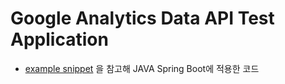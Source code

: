 # Google Analytics Data API Test Application

- [example snippet](https://github.com/googleapis/java-analytics-data/blob/6adc4087f5e54862cd198613e1f6fbf3c1973db2/samples/snippets/src/main/java/com/example/analytics/QuickstartSample.java) 을 참고해 JAVA Spring Boot에 적용한 코드
